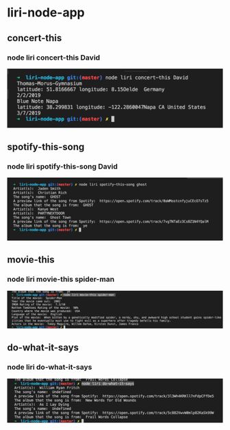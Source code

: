 # liri-node-app
## concert-this
###  node liri concert-this David
<img src="https://github.com/HuiyingWang0108/liri-node-app/blob/master/img/concert.png">

## spotify-this-song
###  node liri spotify-this-song David
<img src="https://github.com/HuiyingWang0108/liri-node-app/blob/master/img/spotify.png">

## movie-this
###  node liri movie-this spider-man
<img src="https://github.com/HuiyingWang0108/liri-node-app/blob/master/img/movie.png">

## do-what-it-says
### node liri do-what-it-says
<img src="https://github.com/HuiyingWang0108/liri-node-app/blob/master/img/doWhat.png">
